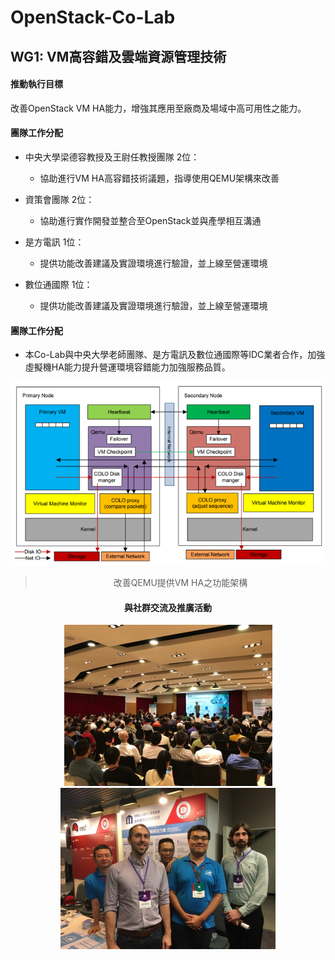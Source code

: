 # OpenStack-Co-Lab
   
   
## WG1: VM高容錯及雲端資源管理技術

#### 推動執行目標
改善OpenStack VM HA能力，增強其應用至廠商及場域中高可用性之能力。

#### 團隊工作分配
* 中央大學梁德容教授及王尉任教授團隊 2位：
  * 協助進行VM HA高容錯技術議題，指導使用QEMU架構來改善

* 資策會團隊 2位：
  * 協助進行實作開發並整合至OpenStack並與產學相互溝通

* 是方電訊 1位：
  * 提供功能改善建議及實證環境進行驗證，並上線至營運環境

* 數位通國際 1位：
  * 提供功能改善建議及實證環境進行驗證，並上線至營運環境

#### 團隊工作分配
* 本Co-Lab與中央大學老師團隊、是方電訊及數位通國際等IDC業者合作，加強虛擬機HA能力提升營運環境容錯能力加強服務品質。
 
<p align="center">
  <img src="https://github.com/twoss-io/OpenStack-Co-Lab/blob/master/img/openstack_intro1.png">
</p>

> <p align="center">改善QEMU提供VM HA之功能架構</p>

<h4 align="center">與社群交流及推廣活動</h4>
<p align="center">
  <img src="https://github.com/twoss-io/OpenStack-Co-Lab/blob/master/img/openstack_intro2.png">
  <img src="https://github.com/twoss-io/OpenStack-Co-Lab/blob/master/img/openstack_intro3.png">
</p>
